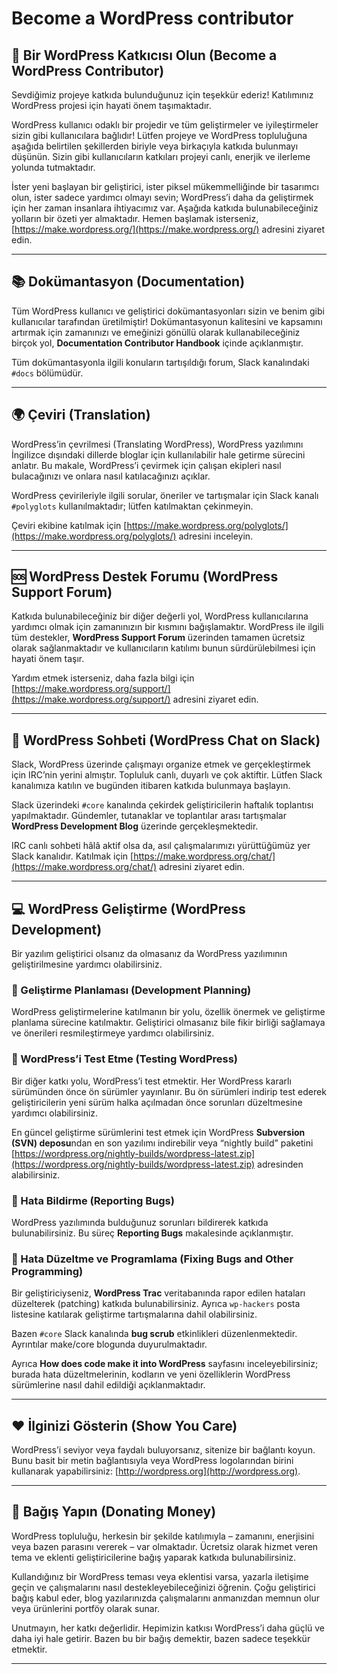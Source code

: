 # Become a WordPress contributor

## 🤝 Bir WordPress Katkıcısı Olun (Become a WordPress Contributor)

Sevdiğimiz projeye katkıda bulunduğunuz için teşekkür ederiz! Katılımınız WordPress projesi için hayati önem taşımaktadır.

WordPress kullanıcı odaklı bir projedir ve tüm geliştirmeler ve iyileştirmeler sizin gibi kullanıcılara bağlıdır! Lütfen projeye ve WordPress topluluğuna aşağıda belirtilen şekillerden biriyle veya birkaçıyla katkıda bulunmayı düşünün. Sizin gibi kullanıcıların katkıları projeyi canlı, enerjik ve ilerleme yolunda tutmaktadır.

İster yeni başlayan bir geliştirici, ister piksel mükemmelliğinde bir tasarımcı olun, ister sadece yardımcı olmayı sevin; WordPress’i daha da geliştirmek için her zaman insanlara ihtiyacımız var. Aşağıda katkıda bulunabileceğiniz yolların bir özeti yer almaktadır. Hemen başlamak isterseniz, [https://make.wordpress.org/](https://make.wordpress.org/) adresini ziyaret edin.

---

## 📚 Dokümantasyon (Documentation)

Tüm WordPress kullanıcı ve geliştirici dokümantasyonları sizin ve benim gibi kullanıcılar tarafından üretilmiştir! Dokümantasyonun kalitesini ve kapsamını artırmak için zamanınızı ve emeğinizi gönüllü olarak kullanabileceğiniz birçok yol, **Documentation Contributor Handbook** içinde açıklanmıştır.

Tüm dokümantasyonla ilgili konuların tartışıldığı forum, Slack kanalındaki `#docs` bölümüdür.

---

## 🌍 Çeviri (Translation)

WordPress’in çevrilmesi (Translating WordPress), WordPress yazılımını İngilizce dışındaki dillerde bloglar için kullanılabilir hale getirme sürecini anlatır. Bu makale, WordPress’i çevirmek için çalışan ekipleri nasıl bulacağınızı ve onlara nasıl katılacağınızı açıklar.

WordPress çevirileriyle ilgili sorular, öneriler ve tartışmalar için Slack kanalı `#polyglots` kullanılmaktadır; lütfen katılmaktan çekinmeyin.

Çeviri ekibine katılmak için [https://make.wordpress.org/polyglots/](https://make.wordpress.org/polyglots/) adresini inceleyin.

---

## 🆘 WordPress Destek Forumu (WordPress Support Forum)

Katkıda bulunabileceğiniz bir diğer değerli yol, WordPress kullanıcılarına yardımcı olmak için zamanınızın bir kısmını bağışlamaktır. WordPress ile ilgili tüm destekler, **WordPress Support Forum** üzerinden tamamen ücretsiz olarak sağlanmaktadır ve kullanıcıların katılımı bunun sürdürülebilmesi için hayati önem taşır.

Yardım etmek isterseniz, daha fazla bilgi için [https://make.wordpress.org/support/](https://make.wordpress.org/support/) adresini ziyaret edin.

---

## 💬 WordPress Sohbeti (WordPress Chat on Slack)

Slack, WordPress üzerinde çalışmayı organize etmek ve gerçekleştirmek için IRC’nin yerini almıştır. Topluluk canlı, duyarlı ve çok aktiftir. Lütfen Slack kanalımıza katılın ve bugünden itibaren katkıda bulunmaya başlayın.

Slack üzerindeki `#core` kanalında çekirdek geliştiricilerin haftalık toplantısı yapılmaktadır. Gündemler, tutanaklar ve toplantılar arası tartışmalar **WordPress Development Blog** üzerinde gerçekleşmektedir.

IRC canlı sohbeti hâlâ aktif olsa da, asıl çalışmalarımızı yürüttüğümüz yer Slack kanalıdır. Katılmak için [https://make.wordpress.org/chat/](https://make.wordpress.org/chat/) adresini ziyaret edin.

---

## 💻 WordPress Geliştirme (WordPress Development)

Bir yazılım geliştirici olsanız da olmasanız da WordPress yazılımının geliştirilmesine yardımcı olabilirsiniz.

### 📑 Geliştirme Planlaması (Development Planning)

WordPress geliştirmelerine katılmanın bir yolu, özellik önermek ve geliştirme planlama sürecine katılmaktır. Geliştirici olmasanız bile fikir birliği sağlamaya ve önerileri resmileştirmeye yardımcı olabilirsiniz.

### 🧪 WordPress’i Test Etme (Testing WordPress)

Bir diğer katkı yolu, WordPress’i test etmektir. Her WordPress kararlı sürümünden önce ön sürümler yayınlanır. Bu ön sürümleri indirip test ederek geliştiricilerin yeni sürüm halka açılmadan önce sorunları düzeltmesine yardımcı olabilirsiniz.

En güncel geliştirme sürümlerini test etmek için WordPress **Subversion (SVN) deposu**ndan en son yazılımı indirebilir veya “nightly build” paketini [https://wordpress.org/nightly-builds/wordpress-latest.zip](https://wordpress.org/nightly-builds/wordpress-latest.zip) adresinden alabilirsiniz.

### 🐞 Hata Bildirme (Reporting Bugs)

WordPress yazılımında bulduğunuz sorunları bildirerek katkıda bulunabilirsiniz. Bu süreç **Reporting Bugs** makalesinde açıklanmıştır.

### 🔧 Hata Düzeltme ve Programlama (Fixing Bugs and Other Programming)

Bir geliştiriciyseniz, **WordPress Trac** veritabanında rapor edilen hataları düzelterek (patching) katkıda bulunabilirsiniz. Ayrıca `wp-hackers` posta listesine katılarak geliştirme tartışmalarına dahil olabilirsiniz.

Bazen `#core` Slack kanalında **bug scrub** etkinlikleri düzenlenmektedir. Ayrıntılar make/core blogunda duyurulmaktadır.

Ayrıca **How does code make it into WordPress** sayfasını inceleyebilirsiniz; burada hata düzeltmelerinin, kodların ve yeni özelliklerin WordPress sürümlerine nasıl dahil edildiği açıklanmaktadır.

---

## ❤️ İlginizi Gösterin (Show You Care)

WordPress’i seviyor veya faydalı buluyorsanız, sitenize bir bağlantı koyun. Bunu basit bir metin bağlantısıyla veya WordPress logolarından birini kullanarak yapabilirsiniz: [http://wordpress.org](http://wordpress.org).

---

## 💸 Bağış Yapın (Donating Money)

WordPress topluluğu, herkesin bir şekilde katılımıyla – zamanını, enerjisini veya bazen parasını vererek – var olmaktadır. Ücretsiz olarak hizmet veren tema ve eklenti geliştiricilerine bağış yaparak katkıda bulunabilirsiniz.

Kullandığınız bir WordPress teması veya eklentisi varsa, yazarla iletişime geçin ve çalışmalarını nasıl destekleyebileceğinizi öğrenin. Çoğu geliştirici bağış kabul eder, blog yazılarınızda çalışmalarını anmanızdan memnun olur veya ürünlerini portföy olarak sunar.

Unutmayın, her katkı değerlidir. Hepimizin katkısı WordPress’i daha güçlü ve daha iyi hale getirir. Bazen bu bir bağış demektir, bazen sadece teşekkür etmektir.

---
